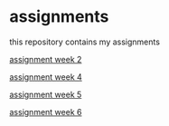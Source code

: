 # assignments
this repository contains my assignments

[assignment week 2](https://github.com/RoyMatthijssen/assignments/blob/master/Assignment_week_2%2B.ipynb)

[assignment week 4](https://github.com/RoyMatthijssen/assignments/blob/master/Assignment_week_4%20(3).ipynb)

[assignment week 5](https://github.com/RoyMatthijssen/assignments/blob/master/Assignment_week_5%20(1).ipynb)

[assignment week 6](https://github.com/RoyMatthijssen/assignments/blob/master/assignment4%20(3).ipynb)

